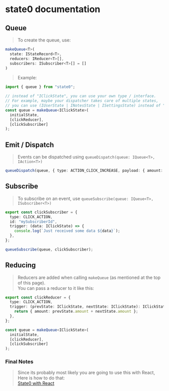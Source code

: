 # state0 documentation

## Queue

> To create the queue, use:

```typescript
makeQueue<T>(
  state: IStateRecord<T>,
  reducers: IReducer<T>[],
  subscribers: ISubscriber<T>[] = []
)
```

> Example:

```typescript
import { queue } from "state0";

// instead of "IClickState", you can use your own type / interface.
// For example, maybe your dispatcher takes care of multiple states,
// you can use (IUserState | INotesState | ISettingsState) instead of "IClickState".
const queue = makeQueue<IClickState>(
  initialState,
  [clickReducer],
  [clickSubscriber]
);
```

## Emit / Dispatch

> Events can be dispatched using `queueDispatch(queue: IQueue<T>, IAction<T>)`

```typescript
queueDispatch(queue, { type: ACTION_CLICK_INCREASE, payload: { amount: 1 } });
```

## Subscribe

> To subscribe on an event, use `queueSubscribe(queue: IQueue<T>, ISubscriber<T>)`

```typescript
export const clickSubscriber = {
  type: CLICK_ACTION,
  id: "mySubscriberId",
  trigger: (data: IClickState) => {
    console.log(`Just received some data ${data}`);
  },
};

queueSubscribe(queue, clickSubscriber);
```

## Reducing

> Reducers are added when calling `makeQueue` (as mentioned at the top of this page).  
> You can pass a reducer to it like this:

```typescript
export const clickReducer = {
  type: CLICK_ACTION,
  trigger: (prevState: IClickState, nextState: IClickState): IClickState => {
    return { amount: prevState.amount + nextState.amount };
  },
};

const queue = makeQueue<IClickState>(
  initialState,
  [clickReducer],
  [clickSubscriber]
);
```

### Final Notes

> Since its probably most likely you are going to use this with React,  
> Here is how to do that:  
> [State0 with React](REACT.md)
